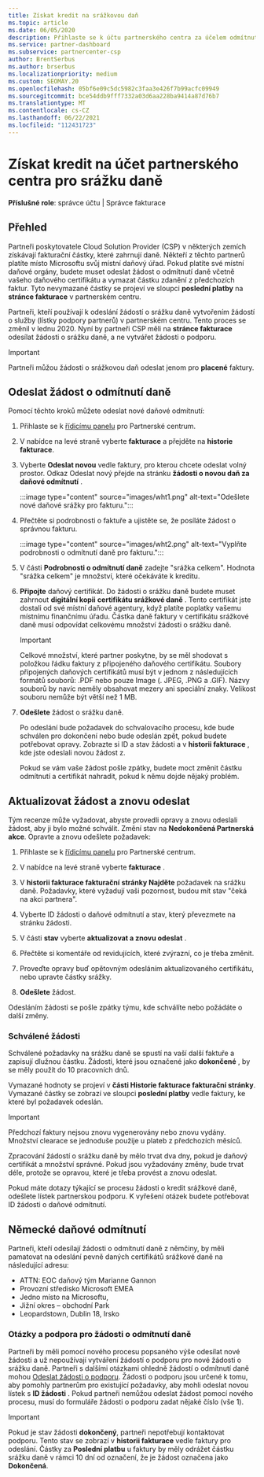 ```yaml
---
title: Získat kredit na srážkovou daň
ms.topic: article
ms.date: 06/05/2020
description: Přihlaste se k účtu partnerského centra za účelem odmítnutí daně. Informace obsahují kroky pro odeslání žádosti o srážku daně.
ms.service: partner-dashboard
ms.subservice: partnercenter-csp
author: BrentSerbus
ms.author: brserbus
ms.localizationpriority: medium
ms.custom: SEOMAY.20
ms.openlocfilehash: 05bf6e09c5dc5982c3faa3e426f7b99acfc09949
ms.sourcegitcommit: bce54ddb9fff7332a03d6aa228ba9414a87d76b7
ms.translationtype: MT
ms.contentlocale: cs-CZ
ms.lasthandoff: 06/22/2021
ms.locfileid: "112431723"
---
```

# <a name="receive-credit-on-your-partner-center-account-for-tax-withholding"></a>Získat kredit na účet partnerského centra pro srážku daně

**Příslušné role**: správce účtu | Správce fakturace

## <a name="overview"></a>Přehled

Partneři poskytovatele Cloud Solution Provider (CSP) v některých zemích získávají fakturační částky, které zahrnují daně. Někteří z těchto partnerů platíte místo Microsoftu svůj místní daňový úřad. Pokud platíte své místní daňové orgány, budete muset odeslat žádost o odmítnutí daně včetně vašeho daňového certifikátu a vymazat částku zdanění z předchozích faktur. Tyto nevymazané částky se projeví ve sloupci **poslední platby** na **stránce fakturace** v partnerském centru.

Partneři, kteří používají k odeslání žádostí o srážku daně vytvořením žádostí o služby (lístky podpory partnerů) v partnerském centru. Tento proces se změnil v lednu 2020. Nyní by partneři CSP měli na **stránce fakturace** odesílat žádosti o srážku daně, a ne vytvářet žádosti o podporu.

> [!IMPORTANT]
> Partneři můžou žádosti o srážkovou daň odeslat jenom pro **placené** faktury.

## <a name="submit-a-tax-withholding-request"></a>Odeslat žádost o odmítnutí daně

Pomocí těchto kroků můžete odeslat nové daňové odmítnutí:

1. Přihlaste se k [řídicímu panelu](https://partner.microsoft.com/dashboard/home) pro Partnerské centrum.

2. V nabídce na levé straně vyberte **fakturace** a přejděte na **historie fakturace**.

3. Vyberte **Odeslat novou** vedle faktury, pro kterou chcete odeslat volný prostor. Odkaz Odeslat nový přejde na stránku **žádosti o novou daň za daňové odmítnutí** .

   :::image type="content" source="images/wht1.png" alt-text="Odešlete nové daňové srážky pro fakturu.":::

4. Přečtěte si podrobnosti o faktuře a ujistěte se, že posíláte žádost o správnou fakturu.

   :::image type="content" source="images/wht2.png" alt-text="Vyplňte podrobnosti o odmítnutí daně pro fakturu.":::

5. V části **Podrobnosti o odmítnutí daně** zadejte "srážka celkem". Hodnota "srážka celkem" je množství, které očekáváte k kreditu.

6. **Připojte** daňový certifikát. Do žádosti o srážku daně budete muset zahrnout **digitální kopii** **certifikátu srážkové daně** . Tento certifikát jste dostali od své místní daňové agentury, když platíte poplatky vašemu místnímu finančnímu úřadu. Částka daně faktury v certifikátu srážkové daně musí odpovídat celkovému množství žádosti o srážku daně.

   > [!IMPORTANT]
   > Celkové množství, které partner poskytne, by se měl shodovat s položkou řádku faktury z připojeného daňového certifikátu. Soubory připojených daňových certifikátů musí být v jednom z následujících formátů souborů: .PDF nebo pouze Image (. JPEG, .PNG a .GIF). Názvy souborů by navíc neměly obsahovat mezery ani speciální znaky. Velikost souboru nemůže být větší než 1 MB.

7. **Odešlete** žádost o srážku daně.

   Po odeslání bude požadavek do schvalovacího procesu, kde bude schválen pro dokončení nebo bude odeslán zpět, pokud budete potřebovat opravy. Zobrazte si ID a stav žádosti a v **historii fakturace** , kde jste odeslali novou žádost z.

   Pokud se vám vaše žádost pošle zpátky, budete moct změnit částku odmítnutí a certifikát nahradit, pokud k němu dojde nějaký problém.

## <a name="update-request-and-resubmit"></a>Aktualizovat žádost a znovu odeslat

Tým recenze může vyžadovat, abyste provedli opravy a znovu odeslali žádost, aby ji bylo možné schválit. Změní stav na **Nedokončená Partnerská akce**. Opravte a znovu odešlete požadavek:

1. Přihlaste se k [řídicímu panelu](https://partner.microsoft.com/dashboard/home) pro Partnerské centrum.

2. V nabídce na levé straně vyberte **fakturace** .

3. V **historii fakturace fakturační** **stránky Najděte** požadavek na srážku daně. Požadavky, které vyžadují vaši pozornost, budou mít stav "čeká na akci partnera".

4. Vyberte ID žádosti o daňové odmítnutí a stav, který převezmete na stránku žádosti.

5. V části **stav** vyberte **aktualizovat a znovu odeslat** .

6. Přečtěte si komentáře od revidujících, které zvýrazní, co je třeba změnit.

7. Proveďte opravy buď opětovným odesláním aktualizovaného certifikátu, nebo upravte částky srážky.

8. **Odešlete** žádost.

Odesláním žádosti se pošle zpátky týmu, kde schválíte nebo požádáte o další změny.

### <a name="approved-requests"></a>Schválené žádosti

Schválené požadavky na srážku daně se spustí na vaší další faktuře a zapisují dlužnou částku. Žádosti, které jsou označené jako **dokončené** , by se měly použít do 10 pracovních dnů. 

Vymazané hodnoty se projeví v **části Historie fakturace fakturační stránky**. Vymazané částky se zobrazí ve sloupci **poslední platby** vedle faktury, ke které byl požadavek odeslán.

   > [!IMPORTANT]
   > Předchozí faktury nejsou znovu vygenerovány nebo znovu vydány. Množství clearace se jednoduše použije u plateb z předchozích měsíců.

Zpracování žádostí o srážku daně by mělo trvat dva dny, pokud je daňový certifikát a množství správné. Pokud jsou vyžadovány změny, bude trvat déle, protože se opravou, které je třeba provést a znovu odeslat.

Pokud máte dotazy týkající se procesu žádosti o kredit srážkové daně, odešlete lístek partnerskou podporu. K vyřešení otázek budete potřebovat ID žádosti o daňové odmítnutí.

## <a name="german-tax-withholding"></a>Německé daňové odmítnutí

Partneři, kteří odesílají žádosti o odmítnutí daně z němčiny, by měli pamatovat na odeslání pevně daných certifikátů srážkové daně na následující adresu:

- ATTN: EOC daňový tým Marianne Gannon
- Provozní středisko Microsoft EMEA
- Jedno místo na Microsoftu,
- Jižní okres – obchodní Park
- Leopardstown, Dublin 18, Irsko

### <a name="questions-and-assistance-for-tax-withholding-requests"></a>Otázky a podpora pro žádosti o odmítnutí daně

Partneři by měli pomocí nového procesu popsaného výše odesílat nové žádosti a už nepoužívají vytváření žádostí o podporu pro nové žádosti o srážku daně. Partneři s dalšími otázkami ohledně žádostí o odmítnutí daně mohou [Odeslat žádosti o podporu](https://partner.microsoft.com/dashboard/support/csp/servicerequests/create?stage=2&topicid=9227afa6-babf-3917-acee-67db7860f5ed). Žádosti o podporu jsou určené k tomu, aby pomohly partnerům pro existující požadavky, aby mohli odeslat novou lístek s **ID žádosti** . Pokud partneři nemůžou odeslat žádost pomocí nového procesu, musí do formuláře žádosti o podporu zadat nějaké číslo (vše 1). 

   > [!IMPORTANT]
   > Pokud je stav žádosti **dokončený**, partneři nepotřebují kontaktovat podporu. Tento stav se zobrazí v **historii fakturace** vedle faktury pro odeslání. Částky za **Poslední platbu** u faktury by měly odrážet částku srážku daně v rámci 10 dní od označení, že je žádost označena jako **Dokončená**.
